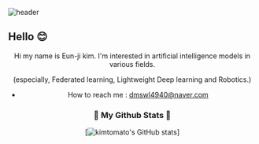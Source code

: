 ![header](https://capsule-render.vercel.app/api?type=transparent&color=FCFBF7&height=100&section=header&text=KIMTOMATO's_Github%20&fontSize=20&animation=fadeIn&fontColor=E02B2B)




<!--
**kimtomato/kimtomato** is a ✨ _special_ ✨ repository because its `README.md` (this file) appears on your GitHub profile.

Here are some ideas to get you started:

- 🔭 I’m currently working on ...
- 🌱 I’m currently learning ...
- 👯 I’m looking to collaborate on ...
- 🤔 I’m looking for help with ...
- 💬 Ask me about ...
- 📫 How to reach me: ...
- 😄 Pronouns: ...
- ⚡ Fun fact: ...
-->

## Hello 😊 

<div align="center">
  
Hi my name is Eun-ji kim. I'm interested in artificial intelligence models in various fields.

(especially, Federated learning, Lightweight Deep learning and Robotics.)

- How to reach me : dmswl4940@naver.com

</div>

<h3 align="center"> 🍅 My Github Stats 🍅 </h3>
<div align="center">

[![kimtomato's GitHub stats](https://github-readme-stats.vercel.app/api?username=kimtomato&hide_title=true&show_icons=true&include_all_commits=true&disable_animations=true&theme=merko)]
</div>


